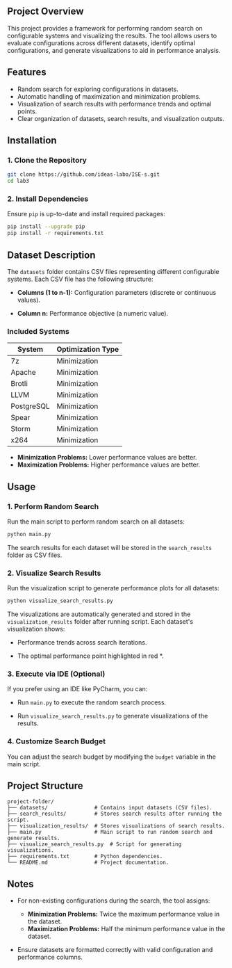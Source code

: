 ## Project Overview
This project provides a framework for performing random search on configurable systems and visualizing the results. The tool allows users to evaluate configurations across different datasets, identify optimal configurations, and generate visualizations to aid in performance analysis.

## Features
- Random search for exploring configurations in datasets.
- Automatic handling of maximization and minimization problems.
- Visualization of search results with performance trends and optimal points.
- Clear organization of datasets, search results, and visualization outputs.

## Installation

### 1. Clone the Repository
```bash
git clone https://github.com/ideas-labo/ISE-s.git
cd lab3
```

### 2. Install Dependencies
Ensure `pip` is up-to-date and install required packages:
```bash
pip install --upgrade pip
pip install -r requirements.txt
```

## Dataset Description
The `datasets` folder contains CSV files representing different configurable systems. Each CSV file has the following structure:

- **Columns (1 to n-1):** Configuration parameters (discrete or continuous values).

- **Column n:** Performance objective (a numeric value).

### Included Systems
| System       | Optimization Type  |
|--------------|--------------------|
| 7z           | Minimization       |
| Apache       | Minimization       |
| Brotli       | Minimization       |
| LLVM         | Minimization       |
| PostgreSQL   | Minimization       |
| Spear        | Minimization       |
| Storm        | Minimization       |
| x264         | Minimization       |

- **Minimization Problems:** Lower performance values are better.
- **Maximization Problems:** Higher performance values are better.

## Usage

### 1. Perform Random Search
Run the main script to perform random search on all datasets:
```bash
python main.py
```
The search results for each dataset will be stored in the `search_results` folder as CSV files.

### 2. Visualize Search Results
Run the visualization script to generate performance plots for all datasets:
```bash
python visualize_search_results.py
```
The visualizations are automatically generated and stored in the `visualization_results` folder after running script. Each dataset's visualization shows:

- Performance trends across search iterations.

- The optimal performance point highlighted in red *.

### 3. Execute via IDE (Optional)
If you prefer using an IDE like PyCharm, you can:

- Run `main.py` to execute the random search process.

- Run `visualize_search_results.py` to generate visualizations of the results.

### 4. Customize Search Budget
You can adjust the search budget by modifying the `budget` variable in the main script.



## Project Structure
```
project-folder/
├── datasets/               # Contains input datasets (CSV files).
├── search_results/         # Stores search results after running the script.
├── visualization_results/  # Stores visualizations of search results.
├── main.py                 # Main script to run random search and generate results.
├── visualize_search_results.py  # Script for generating visualizations.
├── requirements.txt        # Python dependencies.
└── README.md               # Project documentation.
```

## Notes
- For non-existing configurations during the search, the tool assigns:
  - **Minimization Problems:** Twice the maximum performance value in the dataset.
  - **Maximization Problems:** Half the minimum performance value in the dataset.

- Ensure datasets are formatted correctly with valid configuration and performance columns.


